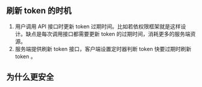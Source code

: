 ## 刷新 token 的时机

1. 用户调用 API 接口时更新 token 过期时间。比如若依权限框架就是这样设计。缺点是每次调用接口都需要更新 token 的过期时间，消耗更多的服务端资源。
2. 服务端提供刷新 token 接口，客户端设置定时器判断 token 快要过期时刷新 token 。

## 为什么更安全

